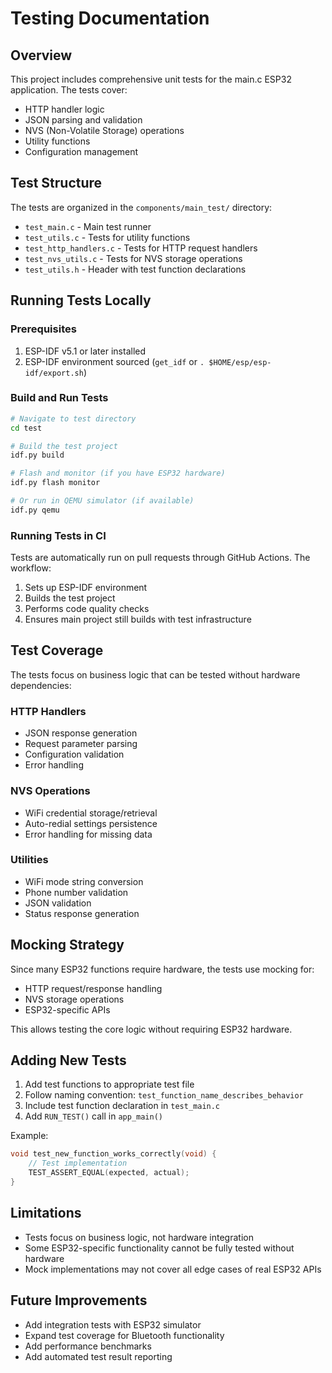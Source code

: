# Testing Documentation

## Overview

This project includes comprehensive unit tests for the main.c ESP32 application. The tests cover:

- HTTP handler logic
- JSON parsing and validation
- NVS (Non-Volatile Storage) operations
- Utility functions
- Configuration management

## Test Structure

The tests are organized in the `components/main_test/` directory:

- `test_main.c` - Main test runner
- `test_utils.c` - Tests for utility functions
- `test_http_handlers.c` - Tests for HTTP request handlers
- `test_nvs_utils.c` - Tests for NVS storage operations
- `test_utils.h` - Header with test function declarations

## Running Tests Locally

### Prerequisites

1. ESP-IDF v5.1 or later installed
2. ESP-IDF environment sourced (`get_idf` or `. $HOME/esp/esp-idf/export.sh`)

### Build and Run Tests

```bash
# Navigate to test directory
cd test

# Build the test project
idf.py build

# Flash and monitor (if you have ESP32 hardware)
idf.py flash monitor

# Or run in QEMU simulator (if available)
idf.py qemu
```

### Running Tests in CI

Tests are automatically run on pull requests through GitHub Actions. The workflow:

1. Sets up ESP-IDF environment
2. Builds the test project 
3. Performs code quality checks
4. Ensures main project still builds with test infrastructure

## Test Coverage

The tests focus on business logic that can be tested without hardware dependencies:

### HTTP Handlers
- JSON response generation
- Request parameter parsing
- Configuration validation
- Error handling

### NVS Operations
- WiFi credential storage/retrieval
- Auto-redial settings persistence
- Error handling for missing data

### Utilities
- WiFi mode string conversion
- Phone number validation
- JSON validation
- Status response generation

## Mocking Strategy

Since many ESP32 functions require hardware, the tests use mocking for:

- HTTP request/response handling
- NVS storage operations
- ESP32-specific APIs

This allows testing the core logic without requiring ESP32 hardware.

## Adding New Tests

1. Add test functions to appropriate test file
2. Follow naming convention: `test_function_name_describes_behavior`
3. Include test function declaration in `test_main.c`
4. Add `RUN_TEST()` call in `app_main()`

Example:

```c
void test_new_function_works_correctly(void) {
    // Test implementation
    TEST_ASSERT_EQUAL(expected, actual);
}
```

## Limitations

- Tests focus on business logic, not hardware integration
- Some ESP32-specific functionality cannot be fully tested without hardware
- Mock implementations may not cover all edge cases of real ESP32 APIs

## Future Improvements

- Add integration tests with ESP32 simulator
- Expand test coverage for Bluetooth functionality
- Add performance benchmarks
- Add automated test result reporting